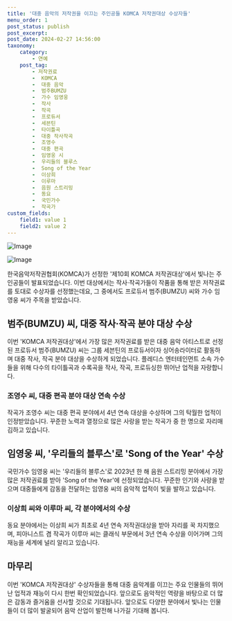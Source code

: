 ```yaml
---
title: '대중 음악의 저작권을 이끄는 주인공들 KOMCA 저작권대상 수상자들'
menu_order: 1
post_status: publish
post_excerpt: 
post_date: 2024-02-27 14:56:00
taxonomy:
    category:
        - 연예
    post_tag:
        - 저작권료
        -  KOMCA
        -  대중 음악
        -  범주BUMZU
        -  가수 임영웅
        -  작사
        -  작곡
        -  프로듀서
        -  세븐틴
        -  타이틀곡
        -  대중 작사작곡
        -  조영수
        -  대중 편곡
        -  임영웅 시
        -  우리들의 블루스
        -  Song of the Year
        -  이상희
        -  이루마
        -  음원 스트리밍
        -  동요
        -  국민가수
        -  작곡가
custom_fields:
    field1: value 1
    field2: value 2
---
```


![Image](https://ssl.pstatic.net/mimgnews/image/052/2024/02/26/202402261742067697_d_20240226174510620.jpg?type=w540)

![Image](https://mimgnews.pstatic.net/image/052/2024/02/26/202402261742067697_img_0_20240226174510622.jpg?type=w540)

한국음악저작권협회(KOMCA)가 선정한 '제10회 KOMCA 저작권대상'에서 빛나는 주인공들이 발표되었습니다. 이번 대상에서는 작사·작곡가들이 작품을 통해 받은 저작권료를 토대로 수상자를 선정했는데요, 그 중에서도 프로듀서 범주(BUMZU) 씨와 가수 임영웅 씨가 주목을 받았습니다.
## 범주(BUMZU) 씨, 대중 작사·작곡 분야 대상 수상
이번 'KOMCA 저작권대상'에서 가장 많은 저작권료를 받은 대중 음악 아티스트로 선정된 프로듀서 범주(BUMZU) 씨는 그룹 세븐틴의 프로듀서이자 싱어송라이터로 활동하며 대중 작사, 작곡 분야 대상을 수상하게 되었습니다. 플레디스 엔터테인먼트 소속 가수들을 위해 다수의 타이틀곡과 수록곡을 작사, 작곡, 프로듀싱한 뛰어난 업적을 자랑합니다.
### 조영수 씨, 대중 편곡 분야 대상 연속 수상
작곡가 조영수 씨는 대중 편곡 분야에서 4년 연속 대상을 수상하며 그의 탁월한 업적이 인정받았습니다. 꾸준한 노력과 열정으로 많은 사랑을 받는 작곡가 중 한 명으로 자리매김하고 있습니다.
## 임영웅 씨, '우리들의 블루스'로 'Song of the Year' 수상
국민가수 임영웅 씨는 '우리들의 블루스'로 2023년 한 해 음원 스트리밍 분야에서 가장 많은 저작권료를 받아 'Song of the Year'에 선정되었습니다. 꾸준한 인기와 사랑을 받으며 대중들에게 감동을 전달하는 임영웅 씨의 음악적 업적이 빛을 발하고 있습니다.
### 이상희 씨와 이루마 씨, 각 분야에서의 수상
동요 분야에서는 이상희 씨가 최초로 4년 연속 저작권대상을 받아 자리를 꾹 차지했으며, 피아니스트 겸 작곡가 이루마 씨는 클래식 부문에서 3년 연속 수상을 이어가며 그의 재능을 세계에 널리 알리고 있습니다.
## 마무리
이번 'KOMCA 저작권대상' 수상자들을 통해 대중 음악계를 이끄는 주요 인물들의 뛰어난 업적과 재능이 다시 한번 확인되었습니다. 앞으로도 음악적인 역량을 바탕으로 더 많은 감동과 즐거움을 선사할 것으로 기대됩니다. 앞으로도 다양한 분야에서 빛나는 인물들이 더 많이 발굴되어 음악 산업이 발전해 나가길 기대해 봅니다.
